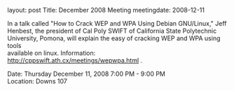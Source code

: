 layout: post
Title: December 2008 Meeting
meetingdate: 2008-12-11

In a talk called "How to Crack WEP and WPA Using Debian GNU/Linux," Jeff       
Henbest, the president of Cal Poly SWIFT of California State Polytechnic       
University, Pomona, will explain the easy of cracking WEP and WPA using tools  
available on linux. Information: http://cppswift.ath.cx/meetings/wepwpa.html . 
                                                                             
Date: Thursday December 11, 2008 7:00 PM - 9:00 PM                               
Location: Downs 107                                         
